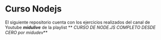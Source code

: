 # Curso Nodejs

El siguiente repositorio cuenta con los ejercicios realizados del canal de Youtube ***midulive*** de la playlist ** *CURSO DE NODE.JS COMPLETO DESDE CERO por midudev***